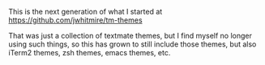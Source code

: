 This is the next generation of what I started at
https://github.com/jwhitmire/tm-themes

That was just a collection of textmate themes, but I find myself no
longer using such things, so this has grown to still include those
themes, but also iTerm2 themes, zsh themes, emacs themes, etc.
